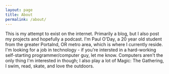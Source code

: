 ```yaml
---
layout: page
title: About
permalink: /about/
---
```


This is my attempt to exist on the internet. Primarily a blog, but I also post my projects
and hopefully a podcast. I'm Paul O'Day, a 20 year old student from the greater Portalnd,
OR metro area, which is where I currently reside. I'm looking for a job in technology - if
you're intersted in a hard-working self-starting programmer/computer guy, let me know.
Computers aren't the only thing I'm interested in though; I also play a lot of Magic: The
Gathering, I swim, read, skate, and love the outdoors.
